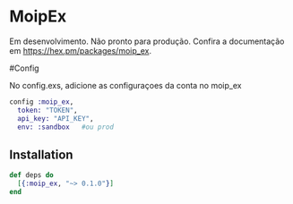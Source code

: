 # MoipEx

Em desenvolvimento. Não pronto para produção. Confira a documentação em https://hex.pm/packages/moip_ex.


#Config

No config.exs, adicione as configuraçoes da conta no moip_ex

```elixir
config :moip_ex,
  token: "TOKEN",
  api_key: "API_KEY",
  env: :sandbox   #ou prod

```

## Installation

```elixir
def deps do
  [{:moip_ex, "~> 0.1.0"}]
end
```

